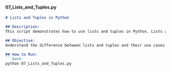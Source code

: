 
#### **07_Lists_and_Tuples.py**
```markdown
# Lists and Tuples in Python

## Description:
This script demonstrates how to use lists and tuples in Python. Lists are mutable, while tuples are immutable.

## Objective:
Understand the difference between lists and tuples and their use cases.

## How to Run:
```bash
python 07_Lists_and_Tuples.py
